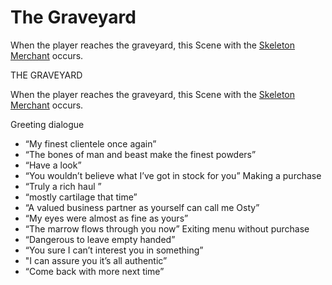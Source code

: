 # The Graveyard

When the player reaches the graveyard, this Scene with the [Skeleton Merchant](NPCs.md) occurs.

THE GRAVEYARD
 

When the player reaches the graveyard, this Scene with the [Skeleton Merchant](https://www.notion.so/NPCs-2a9070f0127c4159a3873ac87528726a) occurs.

  
Greeting dialogue
- “My finest clientele once again”
- “The bones of man and beast make the finest powders”
- “Have a look”
- “You wouldn’t believe what I’ve got in stock for you”
Making a purchase 
- “Truly a rich haul ”
- “mostly cartilage that time”
- “A valued business partner as yourself can call me Osty”
- “My eyes were almost as fine as yours”
- “The marrow flows through you now”
Exiting menu without purchase
- “Dangerous to leave empty handed”
- “You sure I can’t interest you in something”
- "I can assure you it’s all authentic”
- “Come back with more next time”